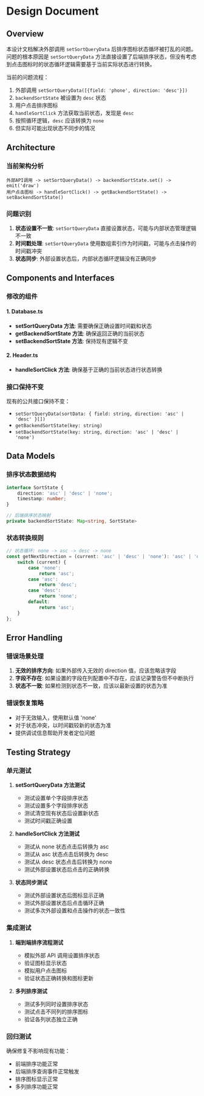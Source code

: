 # Design Document

## Overview

本设计文档解决外部调用 `setSortQueryData` 后排序图标状态循环被打乱的问题。问题的根本原因是 `setSortQueryData` 方法直接设置了后端排序状态，但没有考虑到点击图标时的状态循环逻辑需要基于当前实际状态进行转换。

当前的问题流程：

1. 外部调用 `setSortQueryData([{field: 'phone', direction: 'desc'}])`
2. `backendSortState` 被设置为 `desc` 状态
3. 用户点击排序图标
4. `handleSortClick` 方法获取当前状态，发现是 `desc`
5. 按照循环逻辑，`desc` 应该转换为 `none`
6. 但实际可能出现状态不同步的情况

## Architecture

### 当前架构分析

```
外部API调用 -> setSortQueryData() -> backendSortState.set() -> emit('draw')
用户点击图标 -> handleSortClick() -> getBackendSortState() -> setBackendSortState()
```

### 问题识别

1. **状态设置不一致**: `setSortQueryData` 直接设置状态，可能与内部状态管理逻辑不一致
2. **时间戳处理**: `setSortQueryData` 使用数组索引作为时间戳，可能与点击操作的时间戳冲突
3. **状态同步**: 外部设置状态后，内部状态循环逻辑没有正确同步

## Components and Interfaces

### 修改的组件

#### 1. Database.ts

-   **setSortQueryData 方法**: 需要确保正确设置时间戳和状态
-   **getBackendSortState 方法**: 确保返回正确的当前状态
-   **setBackendSortState 方法**: 保持现有逻辑不变

#### 2. Header.ts

-   **handleSortClick 方法**: 确保基于正确的当前状态进行状态转换

### 接口保持不变

现有的公共接口保持不变：

-   `setSortQueryData(sortData: { field: string, direction: 'asc' | 'desc' }[])`
-   `getBackendSortState(key: string)`
-   `setBackendSortState(key: string, direction: 'asc' | 'desc' | 'none')`

## Data Models

### 排序状态数据结构

```typescript
interface SortState {
    direction: 'asc' | 'desc' | 'none';
    timestamp: number;
}

// 后端排序状态映射
private backendSortState: Map<string, SortState>
```

### 状态转换规则

```typescript
// 状态循环: none -> asc -> desc -> none
const getNextDirection = (current: 'asc' | 'desc' | 'none'): 'asc' | 'desc' | 'none' => {
    switch (current) {
        case 'none':
            return 'asc';
        case 'asc':
            return 'desc';
        case 'desc':
            return 'none';
        default:
            return 'asc';
    }
};
```

## Error Handling

### 错误场景处理

1. **无效的排序方向**: 如果外部传入无效的 direction 值，应该忽略该字段
2. **字段不存在**: 如果设置的字段在列配置中不存在，应该记录警告但不中断执行
3. **状态不一致**: 如果检测到状态不一致，应该以最新设置的状态为准

### 错误恢复策略

-   对于无效输入，使用默认值 'none'
-   对于状态冲突，以时间戳较新的状态为准
-   提供调试信息帮助开发者定位问题

## Testing Strategy

### 单元测试

1. **setSortQueryData 方法测试**

    - 测试设置单个字段排序状态
    - 测试设置多个字段排序状态
    - 测试清空现有状态后设置新状态
    - 测试时间戳正确设置

2. **handleSortClick 方法测试**

    - 测试从 none 状态点击后转换为 asc
    - 测试从 asc 状态点击后转换为 desc
    - 测试从 desc 状态点击后转换为 none
    - 测试外部设置状态后点击的正确转换

3. **状态同步测试**
    - 测试外部设置状态后图标显示正确
    - 测试外部设置状态后点击循环正确
    - 测试多次外部设置和点击操作的状态一致性

### 集成测试

1. **端到端排序流程测试**

    - 模拟外部 API 调用设置排序状态
    - 验证图标显示状态
    - 模拟用户点击图标
    - 验证状态正确转换和图标更新

2. **多列排序测试**
    - 测试多列同时设置排序状态
    - 测试点击不同列的排序图标
    - 验证各列状态独立正确

### 回归测试

确保修复不影响现有功能：

-   前端排序功能正常
-   后端排序查询事件正常触发
-   排序图标显示正常
-   多列排序功能正常
